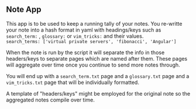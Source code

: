 ## Note App 

This app is to be used to keep a running tally of your notes.
You re-writte your note into a hash format in yaml with headings/keys such as 
`search_term:` , `glossary:` or `vim_tricks:` and their values.  
`search_terms: ['virtual private servers', 'fibonacci', 'Angular']`

When the note is run by the script it will separate the info in those headers/keys to separate 
pages which are named after them. These pages will aggregate over time once you continue to 
send more notes through.

You will end up with a `search_term.txt` page and a `glossary.txt` page and a `vim_tricks.txt` page
that will be individually formatted.

A template of "headers/keys" might be employed for the original note so the aggregated notes compile over time. 
